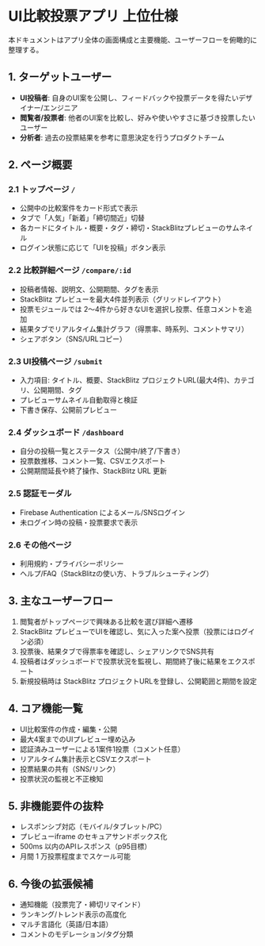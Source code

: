 # UI比較投票アプリ 上位仕様

本ドキュメントはアプリ全体の画面構成と主要機能、ユーザーフローを俯瞰的に整理する。

## 1. ターゲットユーザー
- **UI投稿者**: 自身のUI案を公開し、フィードバックや投票データを得たいデザイナー/エンジニア
- **閲覧者/投票者**: 他者のUI案を比較し、好みや使いやすさに基づき投票したいユーザー
- **分析者**: 過去の投票結果を参考に意思決定を行うプロダクトチーム

## 2. ページ概要
### 2.1 トップページ `/`
- 公開中の比較案件をカード形式で表示
- タブで「人気」「新着」「締切間近」切替
- 各カードにタイトル・概要・タグ・締切・StackBlitzプレビューのサムネイル
- ログイン状態に応じて「UIを投稿」ボタン表示

### 2.2 比較詳細ページ `/compare/:id`
- 投稿者情報、説明文、公開期間、タグを表示
- StackBlitz プレビューを最大4件並列表示（グリッドレイアウト）
- 投票モジュールでは 2〜4件から好きなUIを選択し投票、任意コメントを追加
- 結果タブでリアルタイム集計グラフ（得票率、時系列、コメントサマリ）
- シェアボタン（SNS/URLコピー）

### 2.3 UI投稿ページ `/submit`
- 入力項目: タイトル、概要、StackBlitz プロジェクトURL(最大4件)、カテゴリ、公開期間、タグ
- プレビューサムネイル自動取得と検証
- 下書き保存、公開前プレビュー

### 2.4 ダッシュボード `/dashboard`
- 自分の投稿一覧とステータス（公開中/終了/下書き）
- 投票数推移、コメント一覧、CSVエクスポート
- 公開期間延長や終了操作、StackBlitz URL 更新

### 2.5 認証モーダル
- Firebase Authentication によるメール/SNSログイン
- 未ログイン時の投稿・投票要求で表示

### 2.6 その他ページ
- 利用規約・プライバシーポリシー
- ヘルプ/FAQ（StackBlitzの使い方、トラブルシューティング）

## 3. 主なユーザーフロー
1. 閲覧者がトップページで興味ある比較を選び詳細へ遷移
2. StackBlitz プレビューでUIを確認し、気に入った案へ投票（投票にはログイン必須）
3. 投票後、結果タブで得票率を確認し、シェアリンクでSNS共有
4. 投稿者はダッシュボードで投票状況を監視し、期間終了後に結果をエクスポート
5. 新規投稿時は StackBlitz プロジェクトURLを登録し、公開範囲と期間を設定

## 4. コア機能一覧
- UI比較案件の作成・編集・公開
- 最大4案までのUIプレビュー埋め込み
- 認証済みユーザーによる1案件1投票（コメント任意）
- リアルタイム集計表示とCSVエクスポート
- 投票結果の共有（SNS/リンク）
- 投票状況の監視と不正検知

## 5. 非機能要件の抜粋
- レスポンシブ対応（モバイル/タブレット/PC）
- プレビューiframe のセキュアサンドボックス化
- 500ms 以内のAPIレスポンス（p95目標）
- 月間 1 万投票程度までスケール可能

## 6. 今後の拡張候補
- 通知機能（投票完了・締切リマインド）
- ランキング/トレンド表示の高度化
- マルチ言語化（英語/日本語）
- コメントのモデレーション/タグ分類

